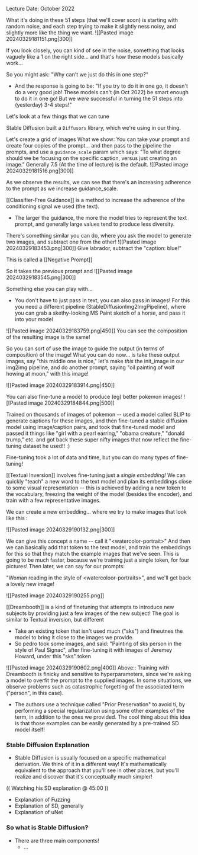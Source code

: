 
Lecture Date: October 2022

What it's doing in these 51 steps (that we'll cover soon) is starting with random noise, and each step trying to make it slightly ness noisy, and slightly more like the thing we want.
![[Pasted image 20240329181151.png|300]]

If you look closely, you can kind of see in the noise, something that looks vaguely like a 1 on the right side... and that's how these models basically work...

So you might ask: "Why can't we just do this in one step?"
- And the response is going to be: "If you try to do it in one go, it doesn't do a very good job! These models can't (in Oct 2022) be smart enough to do it in one go! But we _were_ successful in turning the 51 steps into (yesterday) 3-4 steps!"

Let's look at a few things that we can tune

Stable Diffusion built a `Diffusors` library, which we're using in our thing.

Let's create a grid of images
What we show: You can take your prompt and create four copies of the prompt... and then pass to the pipeline the prompts, and use a `guidance_scale` param which says: "To what degree should we be focusing on the specific caption, versus just creating an image." Generally 7.5 (At the time of lecture) is the default.
![[Pasted image 20240329181516.png|300]]

As we observe the results, we can see that there's an increasing adherence to the prompt as we increase guidance_scale.

[[Classifier-Free Guidance]] is a method to increase the adherence of the conditioning signal we used (the text).
- The larger the guidance, the more the model tries to represent the text prompt, and generally large values tend to produce less diversity.


There's something similar you can do, where you ask the model to generate two images, and subtract one from the other!
![[Pasted image 20240329183453.png|300]]
Give labrador, subtract the "caption: blue!"

This is called a [[Negative Prompt]]

So it takes the previous prompt and 
![[Pasted image 20240329183545.png|300]]


Something else you can play with...
- You don't have to just pass in text, you can also pass in images! For this you need a different pipeline (StableDiffusionImg2ImgPipeline), where you can grab a skethy-looking MS Paint sketch of a horse, and pass it into your  model

![[Pasted image 20240329183759.png|450]]
You can see the composition of the resulting image is the same!

So you can sort of use the image to guide the output (in terms of composition) of the image!
What you can do now... is take these output images, say "this middle one is nice," let's make *this* the init_image in our img2img pipeline, and do another prompt, saying "oil painting of wolf howing at moon," with this image!

![[Pasted image 20240329183914.png|450]]


You can also fine-tune a model to produce (eg) better pokemon images!
![[Pasted image 20240329184844.png|500]]

Trained on thousands of images of pokemon -- used a model called BLIP to generate captions for these images, and then fine-tuned a stable diffusion model using image/caption pairs, and took that fine-tuned model and passed it things like "girl with a pearl earring," "obama creature," "donald trump," etc. and got back these super nifty images that now reflect the fine-tuning dataset he used!! :) 


Fine-tuning took a lot of data and time, but you can do many types of fine-tuning!

[[Textual Inversion]] involves fine-tuning just a *single embedding!*  We can quickly "teach" a new word to the text model and plan its embeddings close to some visual representation -- this is achieved by adding a new token to the vocabulary, freezing the weight of the model (besides the encoder), and train with a few representative images.

We can create a new embedding... where we try to  make images that look like this :

![[Pasted image 20240329190132.png|300]]


We can give this concept a name -- call it "\<watercolor-portrait\>" And then we can basically add that token to the text model, and train the embeddings for this so that they match the example images that we've seen.
This is going to be much faster, because we're training just a single token, for four pictures!
Then later, we can say for our prompts:

"Woman reading in the style of \<watercoloor-portraits\>", and we'll get back a lovely new image!


![[Pasted image 20240329190255.png]]


[[Dreambooth]] is a kind of finetuning that attempts to introduce new subjects by providing just a few images of the new subject!
The goal is similar to Textual inversion, but different
- Take an existing token that isn't used much ("sks") and fineutnes the model to bring it close to the images we provide.
- So pedro took some images, and said: "Painting of sks person in the style of Paul Signac", after fine-tuning it with images of Jeremey Howard, under this "sks" token

![[Pasted image 20240329190602.png|400]]
Above:: Training with Dreambooth is finicky and sensitive to hyperparameters, since we're asking a model to overfit the prompt to the supplied images. In some situations, we observe problems such as catastrophic forgetting of the associated term ("person", in this case).
- The authors use a technique called "Prior Preservation" to avoid ti, by performing a special regularization using some other examples of the term, in addition to the ones we provided. The cool thing about this idea is that those examples can be easily generated by a pre-trained SD model itself!


### Stable Diffusion Explanation
- Stable Diffusion is usually focused on a specific mathematical derivation. We think of it in a different way! It's mathematically equivalent to the approach that you'll see in other places, but you'll realize and discover that it's conceptually much simpler!


(( Watching his SD explanation @ 45:00 ))
- Explanation of Fuzzing
- Explanation of SD, generally
- Explanation of uNet


### So what is Stable Diffusion?
- There are three main components!
	- ...